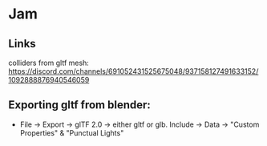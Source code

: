 # Jam


## Links
colliders from gltf mesh: https://discord.com/channels/691052431525675048/937158127491633152/1092888876940546059

## Exporting gltf from blender:

- File -> Export -> glTF 2.0 -> either gltf or glb. Include -> Data -> "Custom Properties" & "Punctual Lights"
